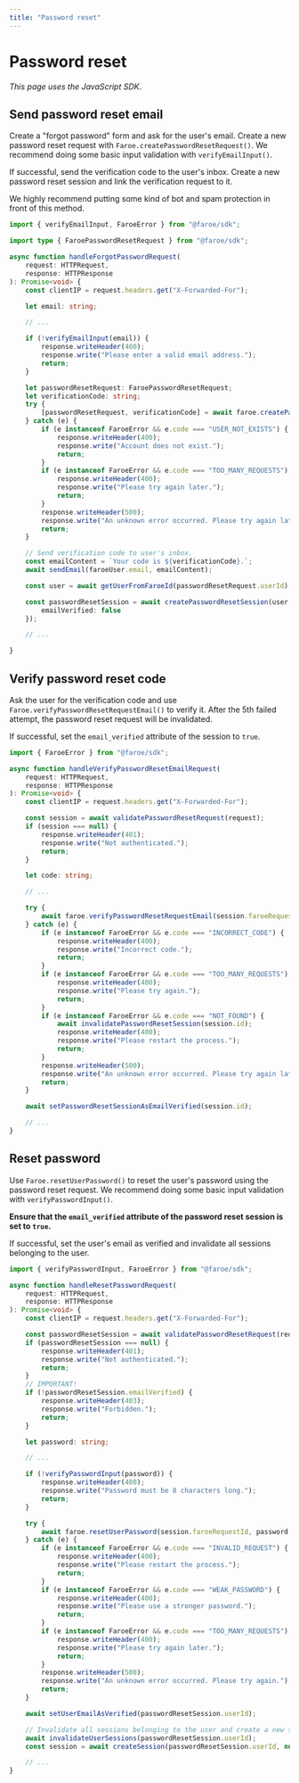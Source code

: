 ```yaml
---
title: "Password reset"
---
```


# Password reset

*This page uses the JavaScript SDK*.

## Send password reset email

Create a "forgot password" form and ask for the user's email. Create a new password reset request with `Faroe.createPasswordResetRequest()`. We recommend doing some basic input validation with `verifyEmailInput()`.

If successful, send the verification code to the user's inbox. Create a new password reset session and link the verification request to it.

We highly recommend putting some kind of bot and spam protection in front of this method.

```ts
import { verifyEmailInput, FaroeError } from "@faroe/sdk";

import type { FaroePasswordResetRequest } from "@faroe/sdk";

async function handleForgotPasswordRequest(
    request: HTTPRequest,
    response: HTTPResponse
): Promise<void> {
    const clientIP = request.headers.get("X-Forwarded-For");

    let email: string;

    // ...

    if (!verifyEmailInput(email)) {
        response.writeHeader(400);
        response.write("Please enter a valid email address.");
        return;
    }

    let passwordResetRequest: FaroePasswordResetRequest;
    let verificationCode: string;
    try {
        [passwordResetRequest, verificationCode] = await faroe.createPasswordResetRequest(email, clientIP);
    } catch (e) {
        if (e instanceof FaroeError && e.code === "USER_NOT_EXISTS") {
            response.writeHeader(400);
            response.write("Account does not exist.");
            return;
        }
        if (e instanceof FaroeError && e.code === "TOO_MANY_REQUESTS") {
            response.writeHeader(400);
            response.write("Please try again later.");
            return;
        }
        response.writeHeader(500);
        response.write("An unknown error occurred. Please try again later.");
        return;
    }

    // Send verification code to user's inbox.
    const emailContent = `Your code is ${verificationCode}.`;
    await sendEmail(faroeUser.email, emailContent);

    const user = await getUserFromFaroeId(passwordResetRequest.userId);

    const passwordResetSession = await createPasswordResetSession(user.id, passwordResetRequest.Id, {
        emailVerified: false
    });

    // ...

}
```

## Verify password reset code

Ask the user for the verification code and use `Faroe.verifyPasswordResetRequestEmail()` to verify it. After the 5th failed attempt, the password reset request will be invalidated.

If successful, set the `email_verified` attribute of the session to `true`.

```ts
import { FaroeError } from "@faroe/sdk";

async function handleVerifyPasswordResetEmailRequest(
    request: HTTPRequest,
    response: HTTPResponse
): Promise<void> {
    const clientIP = request.headers.get("X-Forwarded-For");

    const session = await validatePasswordResetRequest(request);
    if (session === null) {
        response.writeHeader(401);
        response.write("Not authenticated.");
        return;
    }

    let code: string;

    // ...

    try {
        await faroe.verifyPasswordResetRequestEmail(session.faroeRequestId, code, clientIP);
    } catch (e) {
        if (e instanceof FaroeError && e.code === "INCORRECT_CODE") {
            response.writeHeader(400);
            response.write("Incorrect code.");
            return;
        }
        if (e instanceof FaroeError && e.code === "TOO_MANY_REQUESTS") {
            response.writeHeader(400);
            response.write("Please try again.");
            return;
        }
        if (e instanceof FaroeError && e.code === "NOT_FOUND") {
            await invalidatePasswordResetSession(session.id);
            response.writeHeader(400);
            response.write("Please restart the process.");
            return;
        }
        response.writeHeader(500);
        response.write("An unknown error occurred. Please try again later.");
        return;
    }

    await setPasswordResetSessionAsEmailVerified(session.id);

    // ...
}
```

## Reset password

Use `Faroe.resetUserPassword()` to reset the user's password using the password reset request. We recommend doing some basic input validation with `verifyPasswordInput()`.

**Ensure that the `email_verified` attribute of the password reset session is set to `true`.**

If successful, set the user's email as verified and invalidate all sessions belonging to the user.

```ts
import { verifyPasswordInput, FaroeError } from "@faroe/sdk";

async function handleResetPasswordRequest(
    request: HTTPRequest,
    response: HTTPResponse
): Promise<void> {
    const clientIP = request.headers.get("X-Forwarded-For");

    const passwordResetSession = await validatePasswordResetRequest(request);
    if (passwordResetSession === null) {
        response.writeHeader(401);
        response.write("Not authenticated.");
        return;
    }
    // IMPORTANT!
    if (!passwordResetSession.emailVerified) {
        response.writeHeader(403);
        response.write("Forbidden.");
        return;
    }

    let password: string;

    // ...

    if (!verifyPasswordInput(password)) {
        response.writeHeader(400);
        response.write("Password must be 8 characters long.");
        return;
    }

    try {
        await faroe.resetUserPassword(session.faroeRequestId, password, clientIP);
    } catch (e) {
        if (e instanceof FaroeError && e.code === "INVALID_REQUEST") {
            response.writeHeader(400);
            response.write("Please restart the process.");
            return;
        }
        if (e instanceof FaroeError && e.code === "WEAK_PASSWORD") {
            response.writeHeader(400);
            response.write("Please use a stronger password.");
            return;
        }
        if (e instanceof FaroeError && e.code === "TOO_MANY_REQUESTS") {
            response.writeHeader(400);
            response.write("Please try again later.");
            return;
        }
        response.writeHeader(500);
        response.write("An unknown error occurred. Please try again.");
        return;
    }

    await setUserEmailAsVerified(passwordResetSession.userId);

    // Invalidate all sessions belonging to the user and create a new session.
    await invalidateUserSessions(passwordResetSession.userId);
    const session = await createSession(passwordResetSession.userId, null);

    // ...
}
```
